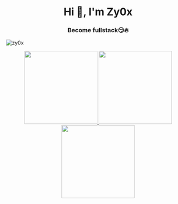 <h1 align="center">Hi 👋, I'm Zy0x</h1>
<h3 align="center">Become fullstack😏🔥</h3>

<p align="left"> <img src="https://komarev.com/ghpvc/?username=zy0x&label=Views&color=0e75b6&style=for-the-badge" alt="zy0x" /> </p>

<p align="center">
  <a href="https://github.com/anuraghazra/github-readme-stats">
    <img height=200 src="https://github-readme-stats.vercel.app/api?username=Zy0x&show_icons=true&theme=radical" />
  </a>
  <a href="https://github.com/anuraghazra/convoychat">
    <img height=200 src="https://github-readme-stats.vercel.app/api/top-langs?username=Zy0x&layout=compact&langs_count=8&card_width=320&show_icons=true&theme=radical" />
  </a>
  <img height=200 src="https://github-readme-streak-stats.herokuapp.com/?user=Zy0x&theme=dark" />
</p>
